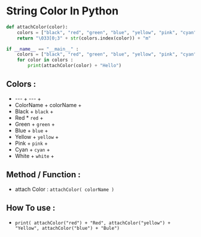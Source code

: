 # String Color In Python
```python
def attachColor(color):
    colors = ["black", "red", "green", "blue", "yellow", "pink", "cyan", "white", ]
    return "\033[0;3" + str(colors.index(color)) + "m"

if __name__ == "__main__" :
    colors = ["black", "red", "green", "blue", "yellow", "pink", "cyan", "white", ]
    for color in colors :
        print(attachColor(color) + "Hello")
```
## Colors :
+ --- + --- +
+ ColorName + colorName +
+ Black + `black` +
+ Red * `red` +
+ Green + `green` +
+ Blue + `blue` +
+ Yellow + `yellow` +
+ Pink + `pink` +
+ Cyan + `cyan` +
+ White + `white` +

## Method / Function :
+ attach Color  : `attachColor( colorName )`

## How To use :
+ `print( attachColor("red") + "Red", attachColor("yellow") + "Yellow", attachColor("blue") + "Bule")`

